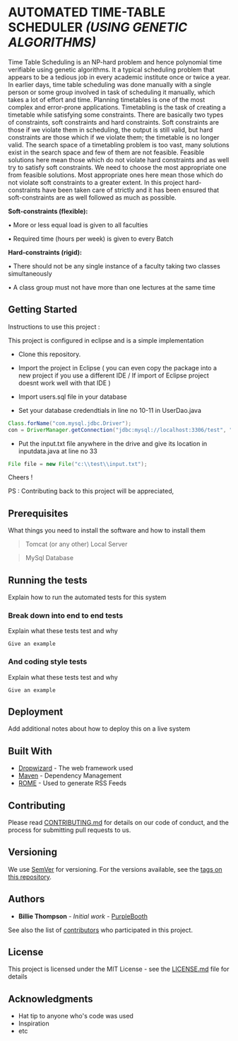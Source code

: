 # **AUTOMATED TIME-TABLE SCHEDULER** *(USING GENETIC ALGORITHMS)*

Time Table Scheduling is an NP-hard problem and hence polynomial time verifiable using genetic algorithms. It a typical scheduling problem that appears to be a tedious job in every academic institute once or twice a year. In earlier days, time table scheduling was done manually with a single person or some group involved in task of scheduling it manually, which takes a lot of effort and time. Planning timetables is one of the most complex and error-prone applications.
Timetabling is the task of creating a timetable while satisfying some constraints. There are basically two types of constraints, soft constraints and hard constraints. Soft constraints are those if we violate them in scheduling, the output is still valid, but hard constraints are those which if we violate them; the timetable is no longer valid. The search space of a timetabling problem is too vast, many solutions exist in the search space and few of them are not feasible. Feasible solutions here mean those which do not violate hard constraints and as well try to satisfy soft constraints. We need to choose the most appropriate one from feasible solutions. Most appropriate ones here mean those which do not violate soft constraints to a greater extent. In this project hard-constraints have been taken care of strictly and it has been ensured that soft-constraints are as well followed as much as possible.

**Soft-constraints (flexible):**

•	More or less equal load is given to all faculties

•	Required time (hours per week) is given to every Batch

**Hard-constraints (rigid):**

•	There should not be any single instance of a faculty taking two classes simultaneously

•	A class group must not have more than one lectures at the same time

## Getting Started

Instructions to use this project :

This project is configured in eclipse and is a simple implementation

* Clone this repository.

* Import the project in Eclipse ( you can even copy the package into a new project if you use a different IDE / If import of Eclipse project doesnt work well with that IDE )

* Import users.sql file in your database

* Set your database credendtials in line no 10-11 in UserDao.java 
```java
Class.forName("com.mysql.jdbc.Driver");
con = DriverManager.getConnection("jdbc:mysql://localhost:3306/test", "", "");
```	    

* Put the input.txt file anywhere in the drive and give its location in inputdata.java at line no 33
```java
File file = new File("c:\\test\\input.txt");
```

Cheers !

PS : Contributing back to this project will be appreciated,

## Prerequisites

What things you need to install the software and how to install them

> Tomcat (or any other) Local Server

> MySql Database

## Running the tests

Explain how to run the automated tests for this system

### Break down into end to end tests

Explain what these tests test and why

```
Give an example
```

### And coding style tests

Explain what these tests test and why

```
Give an example
```

## Deployment

Add additional notes about how to deploy this on a live system

## Built With

* [Dropwizard](http://www.dropwizard.io/1.0.2/docs/) - The web framework used
* [Maven](https://maven.apache.org/) - Dependency Management
* [ROME](https://rometools.github.io/rome/) - Used to generate RSS Feeds

## Contributing

Please read [CONTRIBUTING.md](https://gist.github.com/PurpleBooth/b24679402957c63ec426) for details on our code of conduct, and the process for submitting pull requests to us.

## Versioning

We use [SemVer](http://semver.org/) for versioning. For the versions available, see the [tags on this repository](https://github.com/your/project/tags). 

## Authors

* **Billie Thompson** - *Initial work* - [PurpleBooth](https://github.com/PurpleBooth)

See also the list of [contributors](https://github.com/your/project/contributors) who participated in this project.

## License

This project is licensed under the MIT License - see the [LICENSE.md](LICENSE.md) file for details

## Acknowledgments

* Hat tip to anyone who's code was used
* Inspiration
* etc

